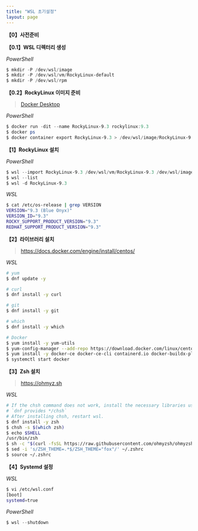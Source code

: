 ```yaml
---
title: "WSL 초기설정"
layout: page
---
```


**【0】사전준비**

**【0.1】WSL 디렉터리 생성**

*PowerShell*
```PowerShell
$ mkdir -P /dev/wsl/image
$ mkdir -P /dev/wsl/vm/RockyLinux-default
$ mkdir -P /dev/wsl/rpm
```

**【0.2】RockyLinux 이미지 준비**

> [Docker Desktop](https://docs.docker.com/desktop/install/windows-install/) 

*PowerShell*
```PowerShell
$ docker run -dit --name RockyLinux-9.3 rockylinux:9.3
$ docker ps
$ docker container export RockyLinux-9.3 > /dev/wsl/image/RockyLinux-9.3.tar
```

**【1】RockyLinux 설치**

*PowerShell*
```PowerShell
$ wsl --import RockyLinux-9.3 /dev/wsl/vm/RockyLinux-9.3 /dev/wsl/image/RockyLinux-9.3.tar --version 2
$ wsl --list
$ wsl -d RockyLinux-9.3
```

*WSL*
```bash
$ cat /etc/os-release | grep VERSION
VERSION="9.3 (Blue Onyx)"
VERSION_ID="9.3"
ROCKY_SUPPORT_PRODUCT_VERSION="9.3"
REDHAT_SUPPORT_PRODUCT_VERSION="9.3"
```

**【2】라이브러리 설치**
> https://docs.docker.com/engine/install/centos/

*WSL*
```bash
# yum
$ dnf update -y

# curl
$ dnf install -y curl

# git
$ dnf install -y git

# which
$ dnf install -y which 

# Docker
$ yum install -y yum-utils
$ yum-config-manager --add-repo https://download.docker.com/linux/centos/docker-ce.repo
$ yum install -y docker-ce docker-ce-cli containerd.io docker-buildx-plugin docker-compose-plugin
$ systemctl start docker
```

**【3】Zsh 설치**

> https://ohmyz.sh

*WSL*
```bash
# If the chsh command does not work, install the necessary libraries using the command below.
# `dnf provides */chsh`
# After installing chsh, restart wsl.
$ dnf install -y zsh
$ chsh -s $(which zsh)
$ echo $SHELL
/usr/bin/zsh
$ sh -c "$(curl -fsSL https://raw.githubusercontent.com/ohmyzsh/ohmyzsh/master/tools/install.sh)"
$ sed -i 's/ZSH_THEME=.*$/ZSH_THEME="fox"/' ~/.zshrc
$ source ~/.zshrc
```

**【4】Systemd 설정**

*WSL*
```bash
$ vi /etc/wsl.conf
[boot]
systemd=true
```

*PowerShell*
```PowerShell
$ wsl --shutdown
```
